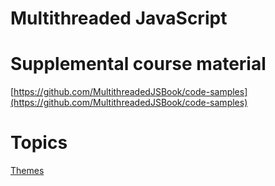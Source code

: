 # Multithreaded JavaScript

# Supplemental course material

[https://github.com/MultithreadedJSBook/code-samples](https://github.com/MultithreadedJSBook/code-samples)

# Topics

[Themes](Multithreaded%20JavaScript/Themes.csv)